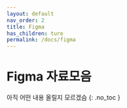 ```yaml
---
layout: default
nav_order: 2
title: Figma
has_children: ture
permalink: /docs/figma
---
```


# Figma 자료모음
아직 어떤 내용 올릴지 모르겠슴
{: .no_toc }
